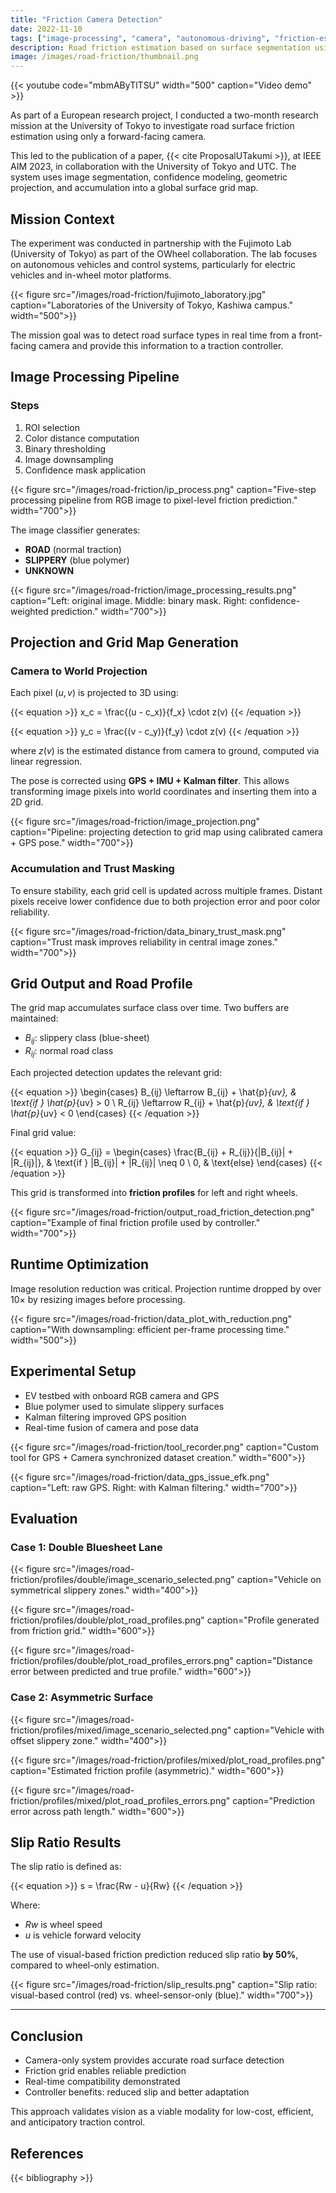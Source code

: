 ```yaml
---
title: "Friction Camera Detection"
date: 2022-11-10
tags: ["image-processing", "camera", "autonomous-driving", "friction-estimation"]
description: Road friction estimation based on surface segmentation using a camera and projection into a global grid.
image: /images/road-friction/thumbnail.png
---
```


{{< youtube code="mbmAByTlTSU" width="500" caption="Video demo" >}}

As part of a European research project, I conducted a two-month research mission at the University of Tokyo to investigate road surface friction estimation using only a forward-facing camera.

This led to the publication of a paper, {{< cite ProposalUTakumi >}}, at IEEE AIM 2023, in collaboration with the University of Tokyo and UTC. The system uses image segmentation, confidence modeling, geometric projection, and accumulation into a global surface grid map.


## Mission Context

The experiment was conducted in partnership with the Fujimoto Lab (University of Tokyo) as part of the OWheel collaboration. The lab focuses on autonomous vehicles and control systems, particularly for electric vehicles and in-wheel motor platforms.

{{< figure src="/images/road-friction/fujimoto_laboratory.jpg" caption="Laboratories of the University of Tokyo, Kashiwa campus." width="500">}}

The mission goal was to detect road surface types in real time from a front-facing camera and provide this information to a traction controller.


## Image Processing Pipeline

### Steps

1. ROI selection  
2. Color distance computation  
3. Binary thresholding  
4. Image downsampling  
5. Confidence mask application

{{< figure src="/images/road-friction/ip_process.png" caption="Five-step processing pipeline from RGB image to pixel-level friction prediction." width="700">}}

The image classifier generates:

- **ROAD** (normal traction)
- **SLIPPERY** (blue polymer)
- **UNKNOWN**

{{< figure src="/images/road-friction/image_processing_results.png" caption="Left: original image. Middle: binary mask. Right: confidence-weighted prediction." width="700">}}


## Projection and Grid Map Generation

### Camera to World Projection

Each pixel $(u, v)$ is projected to 3D using:

{{< equation >}}
x_c = \frac{(u - c_x)}{f_x} \cdot z(v)
{{< /equation >}}

{{< equation >}}
y_c = \frac{(v - c_y)}{f_y} \cdot z(v)
{{< /equation >}}

where $z(v)$ is the estimated distance from camera to ground, computed via linear regression.

The pose is corrected using **GPS + IMU + Kalman filter**. This allows transforming image pixels into world coordinates and inserting them into a 2D grid.

{{< figure src="/images/road-friction/image_projection.png" caption="Pipeline: projecting detection to grid map using calibrated camera + GPS pose." width="700">}}


### Accumulation and Trust Masking

To ensure stability, each grid cell is updated across multiple frames. Distant pixels receive lower confidence due to both projection error and poor color reliability.

{{< figure src="/images/road-friction/data_binary_trust_mask.png" caption="Trust mask improves reliability in central image zones." width="700">}}


## Grid Output and Road Profile

The grid map accumulates surface class over time. Two buffers are maintained:

- $B_{ij}$: slippery class (blue-sheet)
- $R_{ij}$: normal road class

Each projected detection updates the relevant grid:

{{< equation >}}
\begin{cases}
B_{ij} \leftarrow B_{ij} + \hat{p}_{uv}, & \text{if } \hat{p}_{uv} > 0 \\
R_{ij} \leftarrow R_{ij} + \hat{p}_{uv}, & \text{if } \hat{p}_{uv} < 0
\end{cases}
{{< /equation >}}

Final grid value:

{{< equation >}}
G_{ij} = 
\begin{cases}
\frac{B_{ij} + R_{ij}}{|B_{ij}| + |R_{ij}|}, & \text{if } |B_{ij}| + |R_{ij}| \neq 0 \\
0, & \text{else}
\end{cases}
{{< /equation >}}

This grid is transformed into **friction profiles** for left and right wheels.

{{< figure src="/images/road-friction/output_road_friction_detection.png" caption="Example of final friction profile used by controller." width="700">}}


## Runtime Optimization

Image resolution reduction was critical. Projection runtime dropped by over $10\times$ by resizing images before processing.

{{< figure src="/images/road-friction/data_plot_with_reduction.png" caption="With downsampling: efficient per-frame processing time." width="500">}}


## Experimental Setup

- EV testbed with onboard RGB camera and GPS
- Blue polymer used to simulate slippery surfaces
- Kalman filtering improved GPS position
- Real-time fusion of camera and pose data

{{< figure src="/images/road-friction/tool_recorder.png" caption="Custom tool for GPS + Camera synchronized dataset creation." width="600">}}

{{< figure src="/images/road-friction/data_gps_issue_efk.png" caption="Left: raw GPS. Right: with Kalman filtering." width="700">}}


## Evaluation

### Case 1: Double Bluesheet Lane

{{< figure src="/images/road-friction/profiles/double/image_scenario_selected.png" caption="Vehicle on symmetrical slippery zones." width="400">}}

{{< figure src="/images/road-friction/profiles/double/plot_road_profiles.png" caption="Profile generated from friction grid." width="600">}}

{{< figure src="/images/road-friction/profiles/double/plot_road_profiles_errors.png" caption="Distance error between predicted and true profile." width="600">}}


### Case 2: Asymmetric Surface

{{< figure src="/images/road-friction/profiles/mixed/image_scenario_selected.png" caption="Vehicle with offset slippery zone." width="400">}}

{{< figure src="/images/road-friction/profiles/mixed/plot_road_profiles.png" caption="Estimated friction profile (asymmetric)." width="600">}}

{{< figure src="/images/road-friction/profiles/mixed/plot_road_profiles_errors.png" caption="Prediction error across path length." width="600">}}


## Slip Ratio Results

The slip ratio is defined as:

{{< equation >}}
s = \frac{Rw - u}{Rw}
{{< /equation >}}

Where:
- $Rw$ is wheel speed
- $u$ is vehicle forward velocity

The use of visual-based friction prediction reduced slip ratio **by 50%**, compared to wheel-only estimation.

{{< figure src="/images/road-friction/slip_results.png" caption="Slip ratio: visual-based control (red) vs. wheel-sensor-only (blue)." width="700">}}

---

## Conclusion

- Camera-only system provides accurate road surface detection
- Friction grid enables reliable prediction
- Real-time compatibility demonstrated
- Controller benefits: reduced slip and better adaptation

This approach validates vision as a viable modality for low-cost, efficient, and anticipatory traction control.

## References

{{< bibliography >}}

